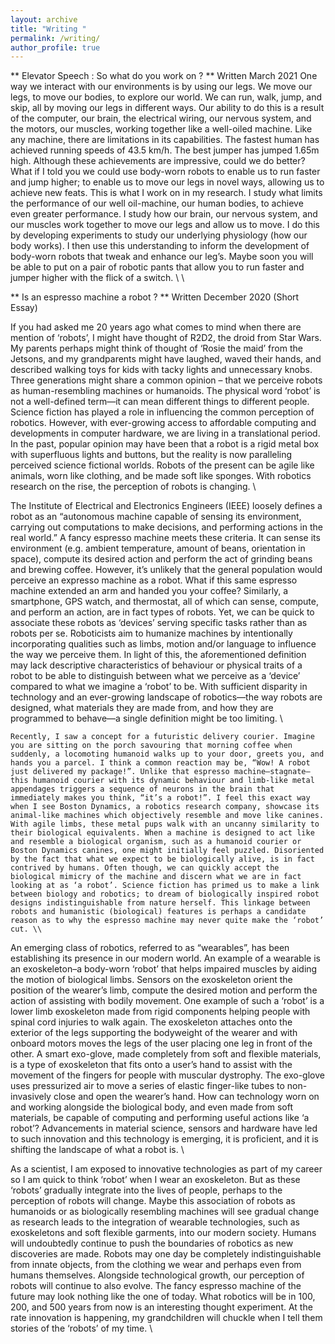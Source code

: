 ```yaml
---
layout: archive
title: "Writing "
permalink: /writing/
author_profile: true
---
```


** Elevator Speech : So what do you work on ? **  Written March 2021 
One way we interact with our environments is by using our legs. We move our legs, to move our bodies, to explore our world. We can run, walk, jump, and skip, all by moving our legs in different ways. Our ability to do this is a result of the computer, our brain, the electrical wiring, our nervous system, and the motors, our muscles, working together like a well-oiled machine. Like any machine, there are limitations in its capabilities. The fastest human has achieved running speeds of 43.5 km/h. The best jumper has jumped 1.65m high. Although these achievements are impressive, could we do better?  What if I told you we could use body-worn robots to enable us to run faster and jump higher; to enable us to move our legs in novel ways, allowing us to achieve new feats. This is what I work on in my research. I study what limits the performance of our well oil-machine, our human bodies, to achieve even greater performance. I study how our brain, our nervous system, and our muscles work together to move our legs and allow us to move. I do this by developing experiments to study our underlying physiology (how our body works). I then use this understanding to inform the development of body-worn robots that tweak and enhance our leg’s. Maybe soon you will be able to put on a pair of robotic pants that allow you to run faster and jumper higher with the flick of a switch. \\
\\

** Is an espresso machine a robot ? ** Written December 2020  (Short Essay) 

If you had asked me 20 years ago what comes to mind when there are mention of ‘robots’, I might have thought of R2D2, the droid from Star Wars. My parents perhaps might think of thought of ‘Rosie the maid’ from the Jetsons, and my grandparents might have laughed, waved their hands, and described walking toys for kids with tacky lights and unnecessary knobs. Three generations might share a common opinion – that we perceive robots as human-resembling machines or humanoids. The physical word ‘robot’ is not a well-defined term—it can mean different things to different people. Science fiction has played a role in influencing the common perception of robotics. However, with ever-growing access to affordable computing and developments in computer hardware, we are living in a translational period. In the past, popular opinion may have been that a robot is a rigid metal box with superfluous lights and buttons, but the reality is now paralleling perceived science fictional worlds.  Robots of the present can be agile like animals, worn like clothing, and be made soft like sponges. With robotics research on the rise, the perception of robots is changing. \\

The Institute of Electrical and Electronics Engineers (IEEE) loosely defines a robot as an “autonomous machine capable of sensing its environment, carrying out computations to make decisions, and performing actions in the real world.” A fancy espresso machine meets these criteria. It can sense its environment (e.g. ambient temperature, amount of beans, orientation in space), compute its desired action and perform the act of grinding beans and brewing coffee. However, it’s unlikely that the general population would perceive an expresso machine as a robot. What if this same espresso machine extended an arm and handed you your coffee? Similarly, a smartphone, GPS watch, and thermostat, all of which can sense, compute, and perform an action, are in fact types of robots. Yet, we can be quick to associate these robots as ‘devices’ serving specific tasks rather than as robots per se. Roboticists aim to humanize machines by intentionally incorporating qualities such as limbs, motion and/or language to influence the way we perceive them. In light of this, the aforementioned definition may lack descriptive characteristics of behaviour or physical traits of a robot to be able to distinguish between what we perceive as a ‘device’ compared to what we imagine a ‘robot’ to be. With sufficient disparity in technology and an ever-growing landscape of robotics—the way robots are designed, what materials they are made from, and how they are programmed to behave—a single definition might be too limiting. \\

 	Recently, I saw a concept for a futuristic delivery courier. Imagine you are sitting on the porch savouring that morning coffee when suddenly, a locomoting humanoid walks up to your door, greets you, and hands you a parcel. I think a common reaction may be, “Wow! A robot just delivered my package!”. Unlike that espresso machine—stagnate— this humanoid courier with its dynamic behaviour and limb-like metal appendages triggers a sequence of neurons in the brain that immediately makes you think, “it’s a robot!”. I feel this exact way when I see Boston Dynamics, a robotics research company, showcase its animal-like machines which objectively resemble and move like canines. With agile limbs, these metal pups walk with an uncanny similarity to their biological equivalents. When a machine is designed to act like and resemble a biological organism, such as a humanoid courier or Boston Dynamics canines, one might initially feel puzzled. Disoriented by the fact that what we expect to be biologically alive, is in fact contrived by humans. Often though, we can quickly accept the biological mimicry of the machine and discern what we are in fact looking at as ‘a robot’. Science fiction has primed us to make a link between biology and robotics; to dream of biologically inspired robot designs indistinguishable from nature herself. This linkage between robots and humanistic (biological) features is perhaps a candidate reason as to why the espresso machine may never quite make the ‘robot’ cut. \\

An emerging class of robotics, referred to as “wearables”, has been establishing its presence in our modern world. An example of a wearable is an exoskeleton–a body-worn ‘robot’ that helps impaired muscles by aiding the motion of biological limbs. Sensors on the exoskeleton orient the position of the wearer’s limb, compute the desired motion and perform the action of assisting with bodily movement. One example of such a ‘robot’ is a lower limb exoskeleton made from rigid components helping people with spinal cord injuries to walk again. The exoskeleton attaches onto the exterior of the legs supporting the bodyweight of the wearer and with onboard motors moves the legs of the user placing one leg in front of the other. A smart exo-glove, made completely from soft and flexible materials, is a type of exoskeleton that fits onto a user’s hand to assist with the movement of the fingers for people with muscular dystrophy. The exo-glove uses pressurized air to move a series of elastic finger-like tubes to non-invasively close and open the wearer’s hand. How can technology worn on and working alongside the biological body, and even made from soft materials, be capable of computing and performing useful actions like ‘a robot’? Advancements in material science, sensors and hardware have led to such innovation and this technology is emerging, it is proficient, and it is shifting the landscape of what a robot is. \\

As a scientist, I am exposed to innovative technologies as part of my career so I am quick to think ‘robot’ when I wear an exoskeleton. But as these ‘robots’ gradually integrate into the lives of people, perhaps to the perception of robots will change. Maybe this association of robots as humanoids or as biologically resembling machines will see gradual change as research leads to the integration of wearable technologies, such as exoskeletons and soft flexible garments, into our modern society. Humans will undoubtedly continue to push the boundaries of robotics as new discoveries are made. Robots may one day be completely indistinguishable from innate objects, from the clothing we wear and perhaps even from humans themselves. Alongside technological growth, our perception of robots will continue to also evolve. The fancy espresso machine of the future may look nothing like the one of today. What robotics will be in 100, 200, and 500 years from now is an interesting thought experiment. At the rate innovation is happening, my grandchildren will chuckle when I tell them stories of the ‘robots’ of my time. \\



